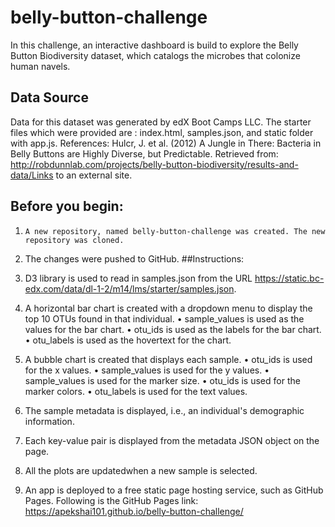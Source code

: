 # belly-button-challenge
In this challenge, an interactive dashboard is build to explore the Belly Button Biodiversity dataset, which catalogs the microbes that colonize human navels.
    
## Data Source
Data for this dataset was generated by edX Boot Camps LLC. The starter files which were provided are : index.html, samples.json, and static folder with app.js.
References:
Hulcr, J. et al. (2012) A Jungle in There: Bacteria in Belly Buttons are Highly Diverse, but Predictable. Retrieved from: http://robdunnlab.com/projects/belly-button-biodiversity/results-and-data/Links to an external site.


## Before you begin:
1.     A new repository, named belly-button-challenge was created. The new repository was cloned.
2.    The changes were pushed to GitHub.
##Instructions:
1.    D3 library is used to read in samples.json from the URL https://static.bc-edx.com/data/dl-1-2/m14/lms/starter/samples.json.

2.    A horizontal bar chart is created with a dropdown menu to display the top 10 OTUs found in that individual.
•    sample_values is used as the values for the bar chart.
•    otu_ids is used as the labels for the bar chart.
•    otu_labels is used as the hovertext for the chart.

3.    A bubble chart is created that displays each sample.
•    otu_ids is used for the x values.
•    sample_values is used for the y values.
•    sample_values is used for the marker size.
•    otu_ids is used for the marker colors.
•    otu_labels is used for the text values.
4.    The sample metadata is displayed, i.e., an individual's demographic information.
5.    Each key-value pair is displayed from the metadata JSON object on the page.
6.    All the plots are updatedwhen a new sample is selected. 
7.    An  app is deployed to a free static page hosting service, such as GitHub Pages. Following is the GitHub Pages link:  https://apekshai101.github.io/belly-button-challenge/ 



